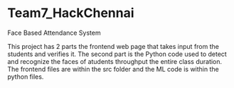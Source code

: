 # Team7_HackChennai
Face Based Attendance System

This project has 2 parts the frontend web page that takes input from the students and verifies it.
The second part is the Python code used to detect and recognize the faces of atudents throughput the entire class duration.
The frontend files are within the src folder and the ML code is within the python files.
